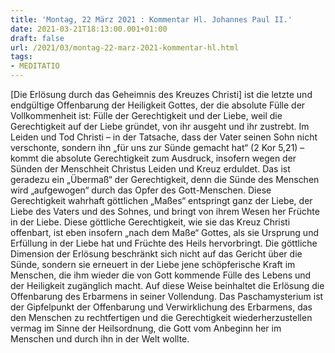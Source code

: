 ```yaml
---
title: 'Montag, 22 März 2021 : Kommentar Hl. Johannes Paul II.'
date: 2021-03-21T18:13:00.001+01:00
draft: false
url: /2021/03/montag-22-marz-2021-kommentar-hl.html
tags: 
- MEDITATIO
---
```


\[Die Erlösung durch das Geheimnis des Kreuzes Christi\] ist die letzte und endgültige Offenbarung der Heiligkeit Gottes, der die absolute Fülle der Vollkommenheit ist: Fülle der Gerechtigkeit und der Liebe, weil die Gerechtigkeit auf der Liebe gründet, von ihr ausgeht und ihr zustrebt. Im Leiden und Tod Christi – in der Tatsache, dass der Vater seinen Sohn nicht verschonte, sondern ihn „für uns zur Sünde gemacht hat“ (2 Kor 5,21) – kommt die absolute Gerechtigkeit zum Ausdruck, insofern wegen der Sünden der Menschheit Christus Leiden und Kreuz erduldet. Das ist geradezu ein „Übermaß“ der Gerechtigkeit, denn die Sünde des Menschen wird „aufgewogen“ durch das Opfer des Gott-Menschen. Diese Gerechtigkeit wahrhaft göttlichen „Maßes“ entspringt ganz der Liebe, der Liebe des Vaters und des Sohnes, und bringt von ihrem Wesen her Früchte in der Liebe. Diese göttliche Gerechtigkeit, wie sie das Kreuz Christi offenbart, ist eben insofern „nach dem Maße“ Gottes, als sie Ursprung und Erfüllung in der Liebe hat und Früchte des Heils hervorbringt. Die göttliche Dimension der Erlösung beschränkt sich nicht auf das Gericht über die Sünde, sondern sie erneuert in der Liebe jene schöpferische Kraft im Menschen, die ihm wieder die von Gott kommende Fülle des Lebens und der Heiligkeit zugänglich macht. Auf diese Weise beinhaltet die Erlösung die Offenbarung des Erbarmens in seiner Vollendung. Das Paschamysterium ist der Gipfelpunkt der Offenbarung und Verwirklichung des Erbarmens, das den Menschen zu rechtfertigen und die Gerechtigkeit wiederherzustellen vermag im Sinne der Heilsordnung, die Gott vom Anbeginn her im Menschen und durch ihn in der Welt wollte.